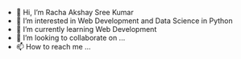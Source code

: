 - 👋 Hi, I’m Racha Akshay Sree Kumar
- 👀 I’m interested in Web Development and Data Science in Python
- 🌱 I’m currently learning Web Development
- 💞️ I’m looking to collaborate on ...
- 📫 How to reach me ...

<!---
racha1125/racha1125 is a ✨ special ✨ repository because its `README.md` (this file) appears on your GitHub profile.
You can click the Preview link to take a look at your changes.
--->
